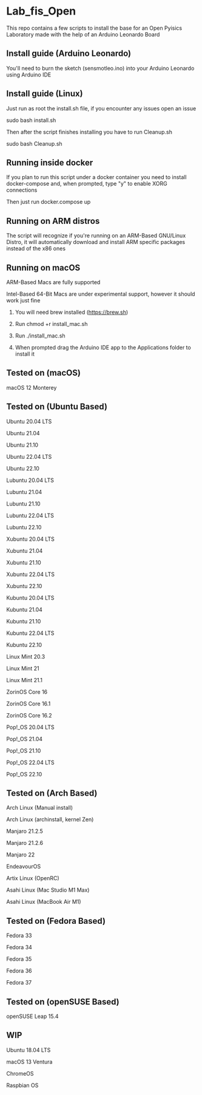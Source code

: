 # Lab_fis_Open
This repo contains a few scripts to install the base for an Open Pyisics Laboratory made with the help of an Arduino Leonardo Board

## Install guide (Arduino Leonardo)
You'll need to burn the sketch (sensmotleo.ino) into your Arduino Leonardo using Arduino IDE

## Install guide (Linux)
Just run as root the install.sh file, if you encounter any issues open an issue

sudo bash install.sh

Then after the script finishes installing you have to run Cleanup.sh

sudo bash Cleanup.sh

## Running inside docker
If you plan to run this script under a docker container you need to install docker-compose and, when prompted, type "y" to enable XORG connections

Then just run docker.compose up

## Running on ARM distros

The script will recognize if you're running on an ARM-Based GNU/Linux Distro, it will automatically download and install ARM specific packages instead of the x86 ones

## Running on macOS

ARM-Based Macs are fully supported

Intel-Based 64-Bit Macs are under experimental support, however it should work just fine

1) You will need brew installed (https://brew.sh)

2) Run chmod +r install_mac.sh

3) Run ./install_mac.sh

4) When prompted drag the Arduino IDE app to the Applications folder to install it

## Tested on (macOS)

macOS 12 Monterey

## Tested on (Ubuntu Based)

Ubuntu 20.04 LTS

Ubuntu 21.04

Ubuntu 21.10

Ubuntu 22.04 LTS

Ubuntu 22.10

Lubuntu 20.04 LTS

Lubuntu 21.04

Lubuntu 21.10

Lubuntu 22.04 LTS

Lubuntu 22.10

Xubuntu 20.04 LTS

Xubuntu 21.04

Xubuntu 21.10

Xubuntu 22.04 LTS

Xubuntu 22.10

Kubuntu 20.04 LTS

Kubuntu 21.04

Kubuntu 21.10

Kubuntu 22.04 LTS

Kubuntu 22.10

Linux Mint 20.3

Linux Mint 21

Linux Mint 21.1

ZorinOS Core 16

ZorinOS Core 16.1

ZorinOS Core 16.2

Pop!_OS 20.04 LTS

Pop!_OS 21.04

Pop!_OS 21.10

Pop!_OS 22.04 LTS

Pop!_OS 22.10

## Tested on (Arch Based)

Arch Linux (Manual install)

Arch Linux (archinstall, kernel Zen)

Manjaro 21.2.5

Manjaro 21.2.6

Manjaro 22

EndeavourOS

Artix Linux (OpenRC)

Asahi Linux (Mac Studio M1 Max)

Asahi Linux (MacBook Air M1)

## Tested on (Fedora Based)

Fedora 33

Fedora 34

Fedora 35

Fedora 36

Fedora 37

## Tested on (openSUSE Based)

openSUSE Leap 15.4

## WIP

Ubuntu 18.04 LTS

macOS 13 Ventura

ChromeOS

Raspbian OS
